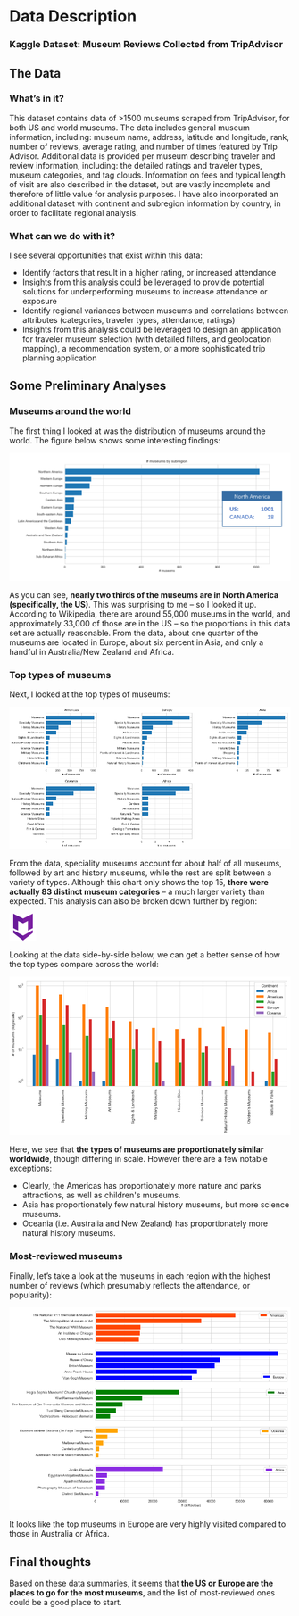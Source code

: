 # Data Description
### Kaggle Dataset: Museum Reviews Collected from TripAdvisor

## The Data

### What’s in it?
This dataset contains data of >1500 museums scraped from TripAdvisor, for both US and world museums. The data includes general museum information, including: museum name, address, latitude and longitude, rank, number of reviews, average rating, and number of times featured by Trip Advisor. Additional data is provided per museum describing traveler and review information, including: the detailed ratings and traveler types, museum categories, and tag clouds.
Information on fees and typical length of visit are also described in the dataset, but are vastly incomplete and therefore of little value for analysis purposes.
I have also incorporated an additional dataset with continent and subregion information by country, in order to facilitate regional analysis.

### What can we do with it?
I see several opportunities that exist within this data:
-	Identify factors that result in a higher rating, or increased attendance
  -	Insights from this analysis could be leveraged to provide potential solutions for underperforming museums to increase attendance or exposure
-	Identify regional variances between museums and correlations between attributes (categories, traveler types, attendance, ratings)
  -	Insights from this analysis could be leveraged to design an application for traveler museum selection (with detailed filters, and geolocation mapping), a recommendation system, or a more sophisticated trip planning application

## Some Preliminary Analyses

### Museums around the world
The first thing I looked at was the distribution of museums around the world. The figure below shows some interesting findings:

![alt text](https://github.com/kzernask/kz-cebd1260/blob/master/week4/images/museums_by_subregion_with_us.png "Museums by subregion")

As you can see, **nearly two thirds of the museums are in North America (specifically, the US)**. This was surprising to me – so I looked it up. According to Wikipedia, there are around 55,000 museums in the world, and approximately 33,000 of those are in the US – so the proportions in this data set are actually reasonable. From the data, about one quarter of the museums are located in Europe, about six percent in Asia, and only a handful in Australia/New Zealand and Africa.

### Top types of museums
Next, I looked at the top types of museums:

![alt text](https://github.com/kzernask/kz-cebd1260/blob/master/week4/images/museum_types_by_region.png "Museums types by region")

From the data, speciality museums account for about half of all museums, followed by art and history museums, while the rest are split between a variety of types. Although this chart only shows the top 15, **there were actually 83 distinct museum categories** – a much larger variety than expected. This analysis can also be broken down further by region:

![alt text](https://github.com/adam-p/markdown-here/raw/master/src/common/images/icon48.png "Logo Title Text 1")

Looking at the data side-by-side below, we can get a better sense of how the top types compare across the world:

![alt text](https://github.com/kzernask/kz-cebd1260/blob/master/week4/images/museum_types_by_region2.png "Side by side types by region")

Here, we see that **the types of museums are proportionately similar worldwide**, though differing in scale. However there are a few notable exceptions:
- Clearly, the Americas has proportionately more nature and parks attractions, as well as children's museums.
- Asia has proportionately few natural history museums, but more science museums.
- Oceania (i.e. Australia and New Zealand) has proportionately more natural history museums.

### Most-reviewed museums
Finally, let’s take a look at the museums in each region with the highest number of reviews (which presumably reflects the attendance, or popularity):

![alt text](https://github.com/kzernask/kz-cebd1260/blob/master/week4/images/most_reviews.png "Most reviews")

It looks like the top museums in Europe are very highly visited compared to those in Australia or Africa.

## Final thoughts
Based on these data summaries, it seems that **the US or Europe are the places to go for the most museums**, and the list of most-reviewed ones could be a good place to start.
